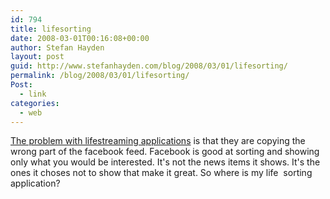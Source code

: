 ```yaml
---
id: 794
title: lifesorting
date: 2008-03-01T00:16:08+00:00
author: Stefan Hayden
layout: post
guid: http://www.stefanhayden.com/blog/2008/03/01/lifesorting/
permalink: /blog/2008/03/01/lifesorting/
Post:
  - link
categories:
  - web
---
```

<a href="http://www.readwriteweb.com/archives/35_lifestreamin_apps.php">The problem with lifestreaming applications</a> is that they are copying the wrong part of the facebook feed. Facebook is good at sorting and showing only what you would be interested. It's not the news items it shows. It's the ones it choses not to show that make it great. So where is my life  sorting application?